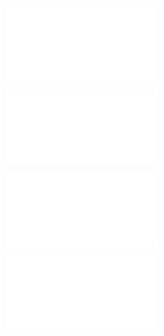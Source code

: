 
![first file](include/a.pl)

![](include/b.pl)

![third file](include/c.pl)

![fourth file](include/d.py)

